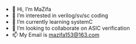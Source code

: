 - 👋 Hi, I’m MaZifa
- 👀 I’m interested in verilog/sv/sc coding
- 🌱 I’m currently learning systemC
- 💞️ I’m looking to collaborate on ASIC verification
- 📫 My Email is mazifa153@163.com

<!---
mazifa/mazifa is a ✨ special ✨ repository because its `README.md` (this file) appears on your GitHub profile.
You can click the Preview link to take a look at your changes.
--->

